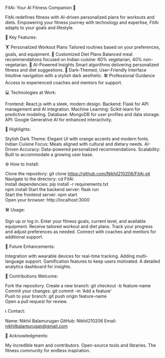 FitAi: Your AI Fitness Companion 🌟

FitAi redefines fitness with AI-driven personalized plans for workouts and diets. Empowering your fitness journey with technology and expertise, FitAi adapts to your goals and lifestyle.

🌟 Key Features:

🏋️ Personalized Workout Plans
Tailored routines based on your preferences, goals, and equipment.
🥗 Customized Diet Plans
Balanced meal recommendations focused on Indian cuisine: 60% vegetarian, 40% non-vegetarian.
🤖 AI-Powered Insights
Smart algorithms delivering personalized fitness and diet suggestions.
🎨 Dark-Themed, User-Friendly Interface
Intuitive navigation with a stylish dark aesthetic.
🛠️ Professional Guidance
Access to experienced coaches and mentors for support.

💻 Technologies at Work:

Frontend: React.js with a sleek, modern design.
Backend: Flask for API management and AI integration.
Machine Learning: Scikit-learn for predictive modeling.
Database: MongoDB for user profiles and data storage.
API: Google Generative AI for enhanced interactivity.

🎯 Highlights:

Stylish Dark Theme: Elegant UI with orange accents and modern fonts.
Indian Cuisine Focus: Meals aligned with cultural and dietary needs.
AI-Driven Accuracy: Data-powered personalized recommendations.
Scalability: Built to accommodate a growing user base.

⚙️ How to Install:

Clone the repository: git clone https://github.com/Nikhil210206/FitAi.git  
Navigate to the directory: cd FitAi  
Install dependencies: pip install -r requirements.txt  
npm install 
Start the backend server: flask run  
Start the frontend server: npm start  
Open your browser: http://localhost:3000

🛠️ Usage:

Sign up or log in.
Enter your fitness goals, current level, and available equipment.
Receive tailored workout and diet plans.
Track your progress and adjust preferences as needed.
Connect with coaches and mentors for additional support.

🚀 Future Enhancements:

Integration with wearable devices for real-time tracking.
Adding multi-language support.
Gamification features to keep users motivated.
A detailed analytics dashboard for insights.

🤝 Contributions Welcome:

Fork the repository.
Create a new branch: git checkout -b feature-name  
Commit your changes: git commit -m 'Add a feature'  
Push to your branch: git push origin feature-name  
Open a pull request for review.

📞 Contact:

Name: Nikhil Balamurugan
GitHub: Nikhil210206
Email: nikhilbalamurugan@gmail.com

🙏 Acknowledgments:

My incredible team and contributors.
Open-source tools and libraries.
The fitness community for endless inspiration.
